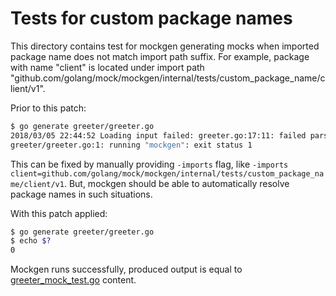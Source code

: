 # Tests for custom package names

This directory contains test for mockgen generating mocks when imported package
name does not match import path suffix. For example, package with name "client"
is located under import path "github.com/golang/mock/mockgen/internal/tests/custom_package_name/client/v1".

Prior to this patch:

```bash
$ go generate greeter/greeter.go
2018/03/05 22:44:52 Loading input failed: greeter.go:17:11: failed parsing returns: greeter.go:17:14: unknown package "client"
greeter/greeter.go:1: running "mockgen": exit status 1
```

This can be fixed by manually providing `-imports` flag, like `-imports client=github.com/golang/mock/mockgen/internal/tests/custom_package_name/client/v1`.
But, mockgen should be able to automatically resolve package names in such situations.

With this patch applied:

```bash
$ go generate greeter/greeter.go
$ echo $?
0
```

Mockgen runs successfully, produced output is equal to [greeter_mock_test.go](greeter/greeter_mock_test.go) content.
